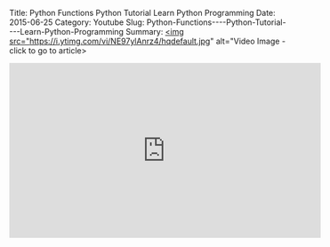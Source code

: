 Title: Python Functions    Python Tutorial    Learn Python Programming
Date: 2015-06-25
Category: Youtube
Slug: Python-Functions----Python-Tutorial----Learn-Python-Programming
Summary: <a href="/Python-Functions----Python-Tutorial----Learn-Python-Programming.html"><img src="https://i.ytimg.com/vi/NE97ylAnrz4/hqdefault.jpg" alt="Video Image - click to go to article></a>

<iframe width="560" height="315" src="https://www.youtube.com/embed/NE97ylAnrz4" title="YouTube video player" frameborder="0" allow="accelerometer; autoplay; clipboard-write; encrypted-media; gyroscope; picture-in-picture" allowfullscreen></iframe>

